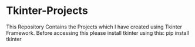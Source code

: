 # Tkinter-Projects
This Repository Contains the Projects which I have created using Tkinter Framework.
Before accessing this please install tkinter using this:
pip install tkinter